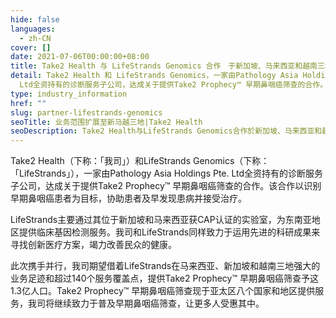 ```yaml
---
hide: false
languages:
  - zh-CN
cover: []
date: 2021-07-06T00:00:00+08:00
title: Take2 Health 与 LifeStrands Genomics 合作　于新加坡、马来西亚和越南三地提供早期鼻咽癌筛查
detail: Take2 Health 和 LifeStrands Genomics，一家由Pathology Asia Holdings Pte.
  Ltd全资持有的诊断服务子公司，达成关于提供Take2 Prophecy™ 早期鼻咽癌筛查的合作。
type: industry_information
href: ""
slug: partner-lifestrands-genomics
seoTitle: 业务范围扩展至新马越三地|Take2 Health
seoDescription: Take2 Health与LifeStrands Genomics合作於新加坡、马来西亚和越南三地提供早期鼻咽癌筛查，运用先进科研成果改善大众的健康。
---
```

Take2 Health（下称：「我司」）和LifeStrands Genomics（下称：「LifeStrands」），一家由Pathology Asia Holdings Pte. Ltd全资持有的诊断服务子公司，达成关于提供Take2 Prophecy™ 早期鼻咽癌筛查的合作。该合作以识别早期鼻咽癌患者为目标，协助患者及早发现患病并接受治疗。

LifeStrands主要通过其位于新加坡和马来西亚获CAP认证的实验室，为东南亚地区提供临床基因检测服务。我司和LifeStrands同样致力于运用先进的科研成果来寻找创新医疗方案，竭力改善民众的健康。

此次携手并行，我司期望借着LifeStrands在马来西亚、新加坡和越南三地强大的业务足迹和超过140个服务覆盖点，提供Take2 Prophecy™ 早期鼻咽癌筛查予这1.3亿人口。Take2 Prophecy™ 早期鼻咽癌筛查现于亚太区八个国家和地区提供服务，我司将继续致力于普及早期鼻咽癌筛查，让更多人受惠其中。